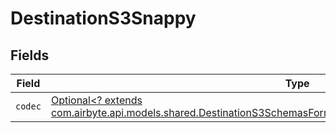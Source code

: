 # DestinationS3Snappy


## Fields

| Field                                                                                                                                                                                                 | Type                                                                                                                                                                                                  | Required                                                                                                                                                                                              | Description                                                                                                                                                                                           |
| ----------------------------------------------------------------------------------------------------------------------------------------------------------------------------------------------------- | ----------------------------------------------------------------------------------------------------------------------------------------------------------------------------------------------------- | ----------------------------------------------------------------------------------------------------------------------------------------------------------------------------------------------------- | ----------------------------------------------------------------------------------------------------------------------------------------------------------------------------------------------------- |
| `codec`                                                                                                                                                                                               | [Optional<? extends com.airbyte.api.models.shared.DestinationS3SchemasFormatOutputFormat3CompressionCodecCodec>](../../models/shared/DestinationS3SchemasFormatOutputFormat3CompressionCodecCodec.md) | :heavy_minus_sign:                                                                                                                                                                                    | N/A                                                                                                                                                                                                   |